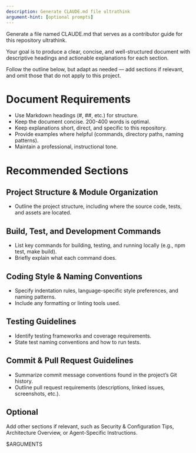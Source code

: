 ```yaml
---
description: Generate CLAUDE.md file ultrathink 
argument-hint: [optional prompts]
---
```


Generate a file named CLAUDE.md that serves as a contributor guide for this repository ultrathink.

Your goal is to produce a clear, concise, and well-structured document with descriptive headings and actionable explanations for each section.

Follow the outline below, but adapt as needed — add sections if relevant, and omit those that do not apply to this project.

# Document Requirements
* Use Markdown headings (#, ##, etc.) for structure.
* Keep the document concise. 200-400 words is optimal.
* Keep explanations short, direct, and specific to this repository.
* Provide examples where helpful (commands, directory paths, naming patterns).
* Maintain a professional, instructional tone.

# Recommended Sections

## Project Structure & Module Organization
* Outline the project structure, including where the source code, tests, and assets are located.

## Build, Test, and Development Commands
* List key commands for building, testing, and running locally (e.g., npm test, make build).
* Briefly explain what each command does.

## Coding Style & Naming Conventions
* Specify indentation rules, language-specific style preferences, and naming patterns.
* Include any formatting or linting tools used.

## Testing Guidelines
* Identify testing frameworks and coverage requirements.
* State test naming conventions and how to run tests.

## Commit & Pull Request Guidelines
* Summarize commit message conventions found in the project’s Git history.
* Outline pull request requirements (descriptions, linked issues, screenshots, etc.).

## Optional
Add other sections if relevant, such as Security & Configuration Tips, Architecture Overview, or Agent-Specific Instructions.

$ARGUMENTS
